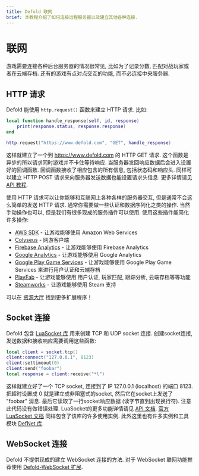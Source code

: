 ```yaml
---
title: Defold 联网
brief: 本教程介绍了如何连接远程服务器以及建立其他各种连接.
---
```


# 联网

游戏需要连接各种后台服务器的情况很常见, 比如为了记录分数, 匹配对战玩家或者在云端存档. 还有的游戏有点对点交互的功能, 而不必连接中央服务器.


## HTTP 请求

Defold 能使用 `http.request()` 函数来建立 HTTP 请求. 比如:

```Lua
local function handle_response(self, id, response)
	print(response.status, response.response)
end

http.request("https://www.defold.com", "GET", handle_response)
```

这样就建立了一个到 https://www.defold.com 的 HTTP GET 请求. 这个函数是异步的所以请求同时游戏并不卡住等待响应. 当服务器发回响应数据后会进入设置好的回调函数. 回调函数接收了相应包含的所有信息, 包括状态码和响应头. 同样可以建立 HTTP POST 请求来向服务器发送数据也能设置请求头信息. 更多详情请见 [API 教程](/ref/http/).

使用 HTTP 请求可以让你能够和互联网上各种各样的服务器交互, 但是通常不会这么简单的发送 HTTP 请求. 通常你需要做一些认证和数据序列化之类的操作. 当然手动操作也可以, 但是我们有很多现成的服务插件可以使用. 使用这些插件能简化许多操作:

* [AWS SDK](https://github.com/britzl/aws-sdk-lua) - 让游戏能够使用 Amazon Web Services
* [Colyseus](https://github.com/colyseus/colyseus-defold) - 网游客户端
* [Firebase Analytics](https://github.com/defold/extension-firebase-analytics) - 让游戏能够使用 Firebase Analytics
* [Google Analytics](https://github.com/britzl/defold-googleanalytics) - 让游戏能够使用 Google Analytics
* [Google Play Game Services](https://github.com/defold/extension-gpgs) - 让游戏能够使用 Google Play Game Services 来进行用户认证和云端存档
* [PlayFab](https://github.com/PlayFab/LuaSdk) - 让游戏能够使用 用户认证, 玩家匹配, 跟踪分析, 云端存档等等功能
* [Steamworks](https://github.com/britzl/steamworks-defold/) - 让游戏能够使用 Steam 支持

可以在 [资源大厅](https://www.defold.com/assets/) 找到更多扩展程序！


## Socket 连接

Defold 包含 [LuaSocket 库](http://w3.impa.br/~diego/software/luasocket/) 用来创建 TCP 和 UDP socket 连接. 创建socket连接, 发送数据和接收响应需要调用这些函数:

```Lua
local client = socket.tcp()
client:connect("127.0.0.1", 8123)
client:settimeout(0)
client:send("foobar")
local response = client:receive("*l")
```

这样就建立好了一个 TCP socket, 连接到了 IP 127.0.0.1 (localhost) 的端口 8123. 把超时设置成 0 就是建立成非阻塞式的socket, 然后它在socket上发送了 "foobar" 消息. 最后它读取了一行socket响应数据 (读字节直到出现换行符). 注意此代码没有做错误处理. LuaSocket的更多功能详情请见 [API 文档](/ref/socket/). [官方 LuaSocket 文档](http://w3.impa.br/~diego/software/luasocket/) 同样包含了该库的许多使用实例. 此外这里也有许多实例和工具模块 [DefNet 库](https://github.com/britzl/defnet/).


## WebSocket 连接

Defold 不提供现成的建立 WebSocket 连接的方法. 对于 WebSocket 联网功能推荐使用 [Defold-WebSocket 扩展](https://github.com/britzl/defold-websocket).
